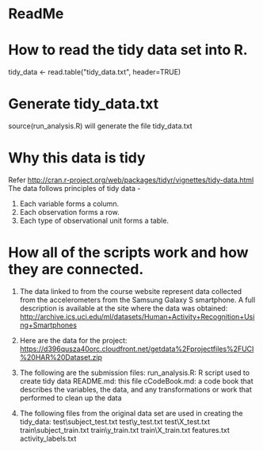 ReadMe
======

How to read the tidy data set into R.
======================================
tidy_data <- read.table("tidy_data.txt", header=TRUE)

Generate tidy_data.txt
======================
source(run_analysis.R) will generate the  file tidy_data.txt

Why this data is tidy
=====================
Refer http://cran.r-project.org/web/packages/tidyr/vignettes/tidy-data.html
The data follows principles of tidy data -

1. Each variable forms a column.
2. Each observation forms a row.
3. Each type of observational unit forms a table.

How all of the scripts work and how they are connected.  
=======================================================
1. The data linked to from the course website represent data collected from the accelerometers from the Samsung Galaxy S smartphone. A full description is available at the site where the data was obtained: 
http://archive.ics.uci.edu/ml/datasets/Human+Activity+Recognition+Using+Smartphones 

2. Here are the data for the project: 
https://d396qusza40orc.cloudfront.net/getdata%2Fprojectfiles%2FUCI%20HAR%20Dataset.zip 

3. The following are the submission files:
run_analysis.R: R script used to create tidy data
README.md: this file
cCodeBook.md: a code book that describes the variables, the data, and any transformations or work that performed to clean up the data 

4. The following files from the original data set are used in creating the tidy_data:
test\subject_test.txt
test\y_test.txt
test\X_test.txt
train\subject_train.txt
train\y_train.txt
train\X_train.txt
features.txt
activity_labels.txt

